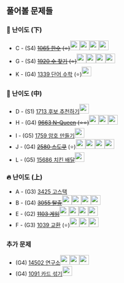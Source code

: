 ## 풀어볼 문제들

### :watermelon: 난이도 (下)
+ C - (S4) ~~[1065 한수](https://www.acmicpc.net/problem/1065) (:star:)~~<img src = "https://github.com/Haaarimmm.png" width="25" height="25"><img src = "https://github.com/wocjs.png" width="25" height="25"><img src = "https://github.com/Frog-Slayer.png" width="25" height="25"><img src = "https://github.com/sulogc.png" width="25" height="25">
+ G - (S4) ~~[1920 수 찾기](https://www.acmicpc.net/problem/1920) (:star:)~~<img src = "https://github.com/Frog-Slayer.png" width="25" height="25"><img src = "https://github.com/Haaarimmm.png" width="25" height="25"><img src = "https://github.com/wocjs.png" width="25" height="25"><img src = "https://github.com/sulogc.png" width="25" height="25">
+ K - (G4) [1339 단어 수학](https://www.acmicpc.net/problem/1339) (:star:)<img src = "https://github.com/Frog-Slayer.png" width="25" height="25">

### :evergreen_tree: 난이도 (中)
+ D - (S1) [1713 후보 추천하기](https://www.acmicpc.net/problem/1713)<img src = "https://github.com/Frog-Slayer.png" width="25" height="25">
+ H - (G4) ~~[9663 N-Queen](https://www.acmicpc.net/problem/9663) (:star::star:)~~<img src = "https://github.com/sulogc.png" width="25" height="25"><img src = "https://github.com/Haaarimmm.png" width="25" height="25"><img src = "https://github.com/Frog-Slayer.png" width="25" height="25">
+ I - (G5) [1759 암호 만들기](https://www.acmicpc.net/problem/1759)<img src = "https://github.com/Frog-Slayer.png" width="25" height="25">
+ J - (G4) ~~[2580 스도쿠](https://www.acmicpc.net/problem/2580)~~ (:star:)<img src = "https://github.com/Frog-Slayer.png" width="25" height="25"><img src = "https://github.com/wocjs.png" width="25" height="25"><img src = "https://github.com/sulogc.png" width="25" height="25"><img src = "https://github.com/Haaarimmm.png" width="25" height="25">
+ L - (G5) [15686 치킨 배달](https://www.acmicpc.net/problem/15686)<img src = "https://github.com/Frog-Slayer.png" width="25" height="25">

### :fire: 난이도 (上)
+ A - (G3) [3425 고스택](https://www.acmicpc.net/problem/3425)
+ B - (G4) ~~[3055 탈출](https://www.acmicpc.net/problem/3055)~~<img src = "https://github.com/Frog-Slayer.png" width="25" height="25"><img src = "https://github.com/Haaarimmm.png" width="25" height="25"><img src = "https://github.com/wocjs.png" width="25" height="25"><img src = "https://github.com/sulogc.png" width="25" height="25">
+ E - (G2) ~~[1103 게임](https://www.acmicpc.net/problem/1103)~~<img src = "https://github.com/Frog-Slayer.png" width="25" height="25"><img src = "https://github.com/wocjs.png" width="25" height="25"><img src = "https://github.com/sulogc.png" width="25" height="25"><img src = "https://github.com/Haaarimmm.png" width="25" height="25">
+ F - (G3) [1039 교환](https://www.acmicpc.net/problem/1039) (:star:)<img src = "https://github.com/Frog-Slayer.png" width="25" height="25"><img src = "https://github.com/sulogc.png" width="25" height="25"><img src = "https://github.com/wocjs.png" width="25" height="25">

### 추가 문제
+ (G4) [14502 연구소](https://www.acmicpc.net/problem/14502)<img src = "https://github.com/Haaarimmm.png" width="25" height="25"><img src = "https://github.com/wocjs.png" width="25" height="25"><img src = "https://github.com/Frog-Slayer.png" width="25" height="25">
+ (G4) [1091 카드 섞기](https://www.acmicpc.net/problem/1091)<img src = "https://github.com/Haaarimmm.png" width="25" height="25">
